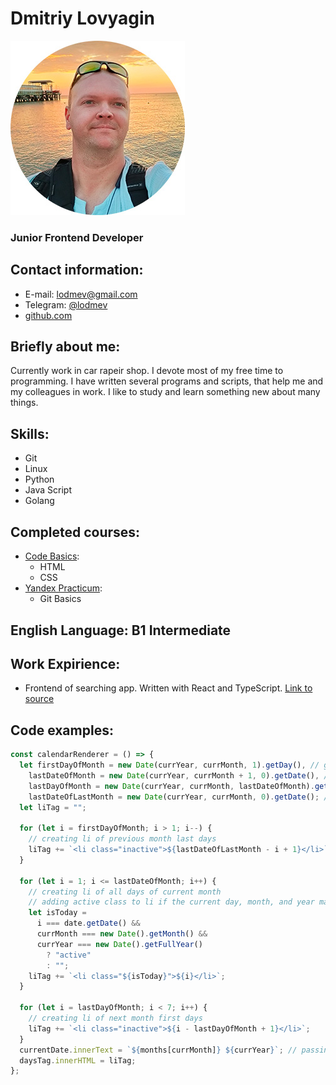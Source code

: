 # Dmitriy Lovyagin
![photo](assets/photo@0,1x.jpg)
### Junior Frontend Developer
## Contact information:
* E-mail: lodmev@gmail.com
* Telegram: [@lodmev](https://t.me/lodmev)
* [github.com](https://github.com/lodmev/)
## Briefly about me:
Currently work in car rapeir shop. I devote most of my free time to programming. 
I have written several programs and scripts, that help me and my colleagues in work. 
I like to study and learn something new about many things. 
## Skills:
* Git
* Linux
* Python
* Java Script
* Golang
## Completed courses:
* [Code Basics](https://code-basics.com):
   * HTML
   * CSS
* [Yandex Practicum](https://practicum.yandex.ru/):
    * Git Basics
## English Language: B1 Intermediate
## Work Expirience: 
* Frontend of searching app. Written with React and TypeScript. [Link to source](https://github.com/lodmev/gtbwebui)
## Code examples:
```JavaScript
const calendarRenderer = () => {
  let firstDayOfMonth = new Date(currYear, currMonth, 1).getDay(), // getting first day of month
    lastDateOfMonth = new Date(currYear, currMonth + 1, 0).getDate(), // getting last date of month
    lastDayOfMonth = new Date(currYear, currMonth, lastDateOfMonth).getDay(), // getting last day of month
    lastDateOfLastMonth = new Date(currYear, currMonth, 0).getDate(); // getting last date of previous month
  let liTag = "";

  for (let i = firstDayOfMonth; i > 1; i--) {
    // creating li of previous month last days
    liTag += `<li class="inactive">${lastDateOfLastMonth - i + 1}</li>`;
  }

  for (let i = 1; i <= lastDateOfMonth; i++) {
    // creating li of all days of current month
    // adding active class to li if the current day, month, and year matched
    let isToday =
      i === date.getDate() &&
      currMonth === new Date().getMonth() &&
      currYear === new Date().getFullYear()
        ? "active"
        : "";
    liTag += `<li class="${isToday}">${i}</li>`;
  }

  for (let i = lastDayOfMonth; i < 7; i++) {
    // creating li of next month first days
    liTag += `<li class="inactive">${i - lastDayOfMonth + 1}</li>`;
  }
  currentDate.innerText = `${months[currMonth]} ${currYear}`; // passing current mon and yr as currentDate text
  daysTag.innerHTML = liTag;
};
```
